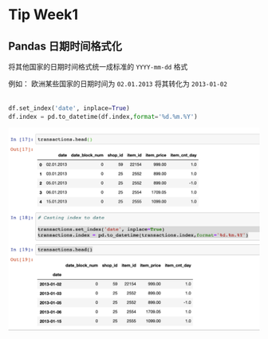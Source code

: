 # Tip Week1

## Pandas 日期时间格式化

将其他国家的日期时间格式统一成标准的 `YYYY-mm-dd` 格式

例如： 欧洲某些国家的日期时间为 `02.01.2013` 将其转化为 `2013-01-02`

```python

df.set_index('date', inplace=True)
df.index = pd.to_datetime(df.index,format='%d.%m.%Y')

```

![datatime](data/arts-t-01.png)
